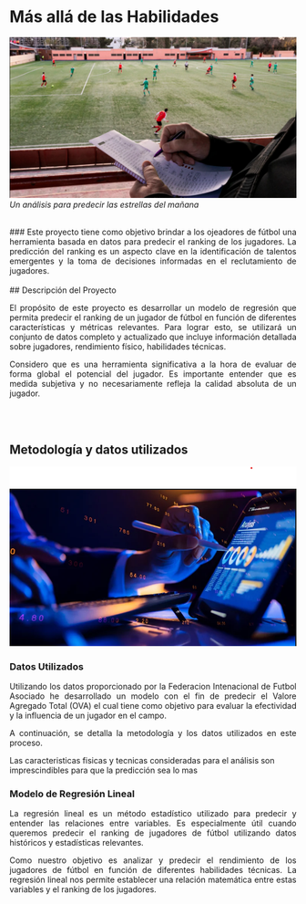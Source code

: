 # **Más allá de las Habilidades** 




![Texto alternativo](Imagen\main.png)
*Un análisis para predecir las estrellas del mañana*
<br/><br/>
<p align="justify">
### Este proyecto tiene como objetivo brindar a los ojeadores de fútbol una herramienta basada en datos para predecir el ranking de los jugadores. La predicción del ranking es un aspecto clave en la identificación de talentos emergentes y la toma de decisiones informadas en el reclutamiento de jugadores.
<br/><br/>
## Descripción del Proyecto

<p align="justify">
El propósito de este proyecto es desarrollar un modelo de regresión que permita predecir el ranking de un jugador de fútbol en función de diferentes características y métricas relevantes. Para lograr esto, se utilizará un conjunto de datos completo y actualizado que incluye información detallada sobre jugadores, rendimiento físico, habilidades técnicas.
<p align="justify">
Considero que es una herramienta significativa a la hora de evaluar de forma global el potencial del jugador. Es importante entender que es medida subjetiva y no necesariamente refleja la calidad absoluta de un jugador.

<br/><br/>
## Metodología y datos utilizados

![Texto alternativo](Imagen\method.png)

### Datos Utilizados
<p align="justify">
Utilizando los datos proporcionado por la Federacion Intenacional de Futbol Asociado he desarrollado un modelo con el fin de predecir el Valore Agregado Total (OVA) el cual tiene como objetivo para evaluar la efectividad y la influencia de un jugador en el campo.
<p align="justify">
A continuación, se detalla la metodología y los datos utilizados en este proceso.

Las caracteristicas fisicas y tecnicas consideradas para el análisis son imprescindibles para que la predicción sea lo mas  

### Modelo de Regresión Lineal
<p align="justify">
La regresión lineal es un método estadístico utilizado para predecir y entender las relaciones entre variables. Es especialmente útil cuando queremos predecir el ranking de jugadores de fútbol utilizando datos históricos y estadísticas relevantes.
<p align="justify">
Como nuestro objetivo es analizar y predecir el rendimiento de los jugadores de fútbol en función de diferentes habilidades técnicas. La regresión lineal nos permite establecer una relación matemática entre estas variables y el ranking de los jugadores. 

